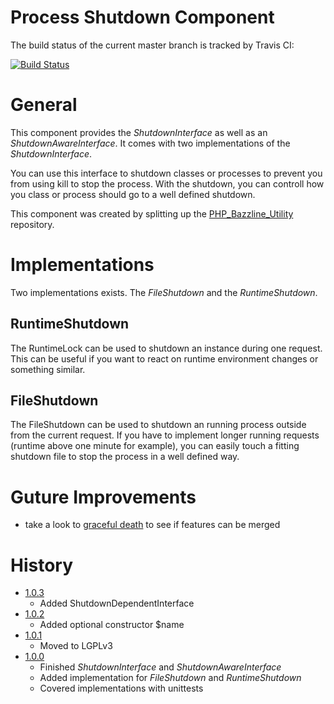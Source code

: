 # Process Shutdown Component

The build status of the current master branch is tracked by Travis CI: 

[![Build Status](https://travis-ci.org/stevleibelt/php_component_shutdown.png?branch=master)](http://travis-ci.org/stevleibelt/php_component_shutdown)

# General

This component provides the *ShutdownInterface* as well as an *ShutdownAwareInterface*. It comes with two implementations of the *ShutdownInterface*. 

You can use this interface to shutdown classes or processes to prevent you from using kill to stop the process. With the shutdown, you can controll how you class or process should go to a well defined shutdown.

This component was created by splitting up the [PHP_Bazzline_Utility](https://github.com/stevleibelt/archive/tree/master/php/bazzlineUtility) repository.

# Implementations

Two implementations exists. The *FileShutdown* and the *RuntimeShutdown*.

## RuntimeShutdown

The RuntimeLock can be used to shutdown an instance during one request. This can be useful if you want to react on runtime environment changes or something similar.

## FileShutdown

The FileShutdown can be used to shutdown an running process outside from the current request. If you have to implement longer running requests (runtime above one minute for example), you can easily touch a fitting shutdown file to stop the process in a well defined way.

# Guture Improvements

* take a look to [graceful death](https://github.com/gabrielelana/graceful-death/blob/master/src/GracefulDeath.php) to see if features can be merged

# History

* [1.0.3](https://github.com/stevleibelt/php_component_shutdown/tree/1.0.3)
    * Added ShutdownDependentInterface
* [1.0.2](https://github.com/stevleibelt/php_component_shutdown/tree/1.0.2)
    * Added optional constructor $name
* [1.0.1](https://github.com/stevleibelt/php_component_shutdown/tree/1.0.1)
    * Moved to LGPLv3
* [1.0.0](https://github.com/stevleibelt/php_component_shutdown/tree/v1.0.0)
    * Finished *ShutdownInterface* and *ShutdownAwareInterface*
    * Added implementation for *FileShutdown* and *RuntimeShutdown*
    * Covered implementations with unittests
